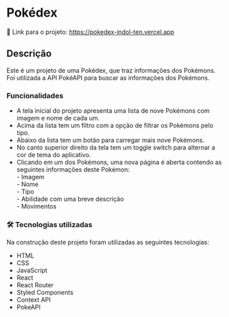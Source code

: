 # Pokédex

🔗 Link para o projeto: https://pokedex-indol-ten.vercel.app

## Descrição

Este é um projeto de uma Pokédex, que traz informações dos Pokémons. Foi utilizada a API PokéAPI para buscar as informações dos Pokémons.

### Funcionalidades

- A tela inicial do projeto apresenta uma lista de nove Pokémons com imagem e nome de cada um. 
- Acima da lista tem um filtro com a opção de filtrar os Pokémons pelo tipo.
- Abaixo da lista tem um botão para carregar mais nove Pokémons.
- No canto superior direito da tela tem um toggle switch para alternar a cor de tema do aplicativo.
- Clicando em um dos Pokémons, uma nova página é aberta contendo as seguintes informações deste Pokémon:<br>
      - Imagem<br>
      - Nome<br>
      - Tipo<br>
      - Abilidade com uma breve descrição<br>
      - Movimentos

### 🛠️ Tecnologias utilizadas

Na construção deste projeto foram utilizadas as seguintes tecnologias:
- HTML
- CSS
- JavaScript
- React
- React Router
- Styled Components
- Context API
- PokeAPI 
